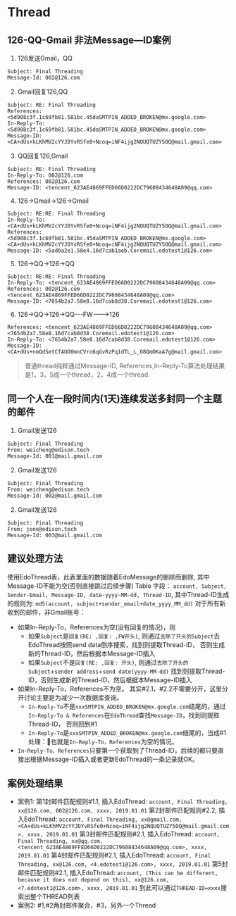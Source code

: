 # Thread
## 126-QQ-Gmail 非法Message—ID案例
1. 126发送Gmail，QQ
```
Subject: Final Threading
Message-Id: 002@126.com
```
2. Gmail回复126,QQ
```
Subject: RE: Final Threading
References: <5d908c3f.1c69fb81.581bc.45daSMTPIN_ADDED_BROKEN@mx.google.com>
In-Reply-To: <5d908c3f.1c69fb81.581bc.45daSMTPIN_ADDED_BROKEN@mx.google.com>
Message-ID: <CA+dUs+kLKhMV2cYYJDYvRSfe0+Ncoq=iNF4ijg2NQUQTUZY5OQ@mail.gmail.com>
```
3. QQ回复126,Gmail
```
Subject: RE: Final Threading
In-Reply-To: 002@126.com
References: 002@126.com
Message-ID: <tencent_623AE4869FFED66D0222DC79608434648A09@qq.com>
```
4. 126->Gmail->126->Gmail
```
Subject: RE:RE: Final Threading
In-Reply-To: <CA+dUs+kLKhMV2cYYJDYvRSfe0+Ncoq=iNF4ijg2NQUQTUZY5OQ@mail.gmail.com>
References: <5d908c3f.1c69fb81.581bc.45daSMTPIN_ADDED_BROKEN@mx.google.com> <CA+dUs+kLKhMV2cYYJDYvRSfe0+Ncoq=iNF4ijg2NQUQTUZY5OQ@mail.gmail.com>
Message-ID: <5ad0a2e1.58e4.16d7cab1aeb.Coremail.edotest1@126.com>
```
5. 126->QQ->126->QQ
```
Subject: RE:RE: Final Threading
In-Reply-To: <tencent_623AE4869FFED66D0222DC79608434648A09@qq.com>
References: 002@126.com <tencent_623AE4869FFED66D0222DC79608434648A09@qq.com>
Message-ID: <7654b2a7.58e8.16d7cab8d38.Coremail.edotest1@126.com>
```
6. 126->QQ->126->QQ---FW--->126
```
References: <tencent_623AE4869FFED66D0222DC79608434648A09@qq.com> <7654b2a7.58e8.16d7cab8d38.Coremail.edotest1@126.com>
In-Reply-To: <7654b2a7.58e8.16d7cab8d38.Coremail.edotest1@126.com>
Message-ID: <CA+dUs+nmQdSetCfAUO0mnCVro6qGvRzPq1dTL_L_O8QmOKaA7g@mail.gmail.com>
```
> 普通thread纯粹通过Message-ID, References,In-Reply-To算法处理结果是1，3，5成一个thread，2，4成一个thread. 
## 同一个人在一段时间内(1天)连续发送多封同一个主题的邮件
1. Gmail发送126
```
Subject: Final Threading
From: weicheng@edison.tech
Message-Id: 001@mail.gmail.com
```
2. Gmail发送126
```
Subject: Final Threading
From: weicheng@edison.tech
Message-Id: 002@mail.gmail.com
```
2. Gmail发送126
```
Subject: Final Threading
From: jone@edison.tech
Message-Id: 003@mail.gmail.com
```
## 建议处理方法
使用EdoThread表，此表里面的数据随着EdoMessage的删除而删除, 其中Message-ID不能为空(否则直接跳过后续步骤)
Table 字段： `account, Subject, Sender-Email, Message-ID, date-yyyy-MM-dd, Thread-ID`, 其中Thread-ID生成的规则为: `md5(account, subject+sender_email+date_yyyy_MM_dd)`
对于所有新收到的邮件，非Gmail账号：
- 如果In-Reply-To，References为空(没有回复的情况)，则
  - 如果`Subject`是`回复(RE: ,回复: ,FW开头)`, 则通过`去除了开头的Subject`去EdoThread按照send data倒序搜索，找到则提取Thread-ID， 否则生成新的Thread-ID，然后根据本Message-ID插入
  - 如果`Subject`不是`回复(RE: ,回复: 开头)`, 则通过`去除了开头的Subject`+`sender address`+`send date(yyyy-MM-dd)` 找到则提取Thread-ID，否则生成新的Thread-ID，然后根据本Message-ID插入
- 如果In-Reply-To，References不为空。 其实#2.1，#2.2不需要分开，这里分开讨论主要是为减少一次数据库查询。
  - `In-Reply-To`不是`xxxSMTPIN_ADDED_BROKEN@mx.google.com`结尾的，通过`In-Reply-To & References`在`EdoThread`查找`Message-ID`，找到则提取Thread-ID， 否则回到#1
  - `In-Reply-To`是`xxxSMTPIN_ADDED_BROKEN@mx.google.com`结尾的，当成#1处理：也就是`In-Reply-To，References`为空的情况。
- `In-Reply-To，References`只要第一个获取到了Thread-ID，后续的都只要直接出根据Message-ID插入或者更新EdoThread的一条记录就OK。
## 案例处理结果
- 案例1:
第1封邮件匹配规则#1.1, 插入EdoThread: `account, Final Threading, xx@126.com, 002@126.com, xxxx, 2019.01.01`
第2封邮件匹配规则#2.2, 插入EdoThread: `account, Final Threading, xx@gmail.com, <CA+dUs+kLKhMV2cYYJDYvRSfe0+Ncoq=iNF4ijg2NQUQTUZY5OQ@mail.gmail.com>, xxxx, 2019.01.01`
第3封邮件匹配规则#2.1, 插入EdoThread: `account, Final Threading, xx@qq.com, <tencent_623AE4869FFED66D0222DC79608434648A09@qq.com>, xxxx, 2019.01.01`
第4封邮件匹配规则#2.1, 插入EdoThread: `account, Final Threading, xx@126.com, <4.edotest1@126.com>, xxxx, 2019.01.01`
第5封邮件匹配规则#2.1, 插入EdoThread: `account, (This can be different, because it does not depend on this), xx@126.com, <7.edotest1@126.com>, xxxx, 2019.01.01`
到此可以通过`THREAD-ID=xxxx`搜索出整个THREAD列表
- 案例2: #1,#2两封邮件聚合，#3，另外一个Thread